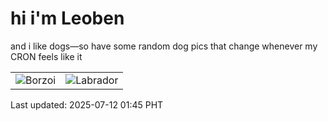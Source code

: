 # hi i'm Leoben

and i like dogs—so have some random dog pics that change whenever my CRON feels like it

|  |  |
|--------|----------|
| ![Borzoi](https://random-dog-vercel.vercel.app/api/random-borzoi?v=1752255919) | ![Labrador](https://random-dog-vercel.vercel.app/api/random-labrador?v=1752255919) |

Last updated: 2025-07-12 01:45 PHT
